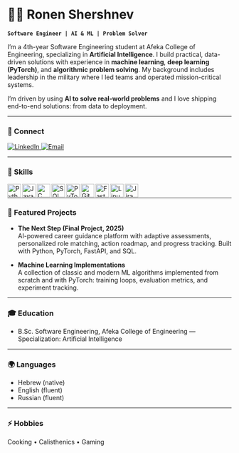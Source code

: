 # 👨‍💻 Ronen Shershnev

**`Software Engineer | AI & ML | Problem Solver`**

I’m a 4th-year Software Engineering student at Afeka College of Engineering, specializing in **Artificial Intelligence**. I build practical, data-driven solutions with experience in **machine learning**, **deep learning (PyTorch)**, and **algorithmic problem solving**. My background includes leadership in the military where I led teams and operated mission-critical systems.

I’m driven by using **AI to solve real-world problems** and I love shipping end-to-end solutions: from data to deployment.

---

### 🔗 Connect

<p align="left">
  <a href="https://www.linkedin.com/in/ronen-shershnev-079b88382/">
    <img alt="LinkedIn" title="Connect on LinkedIn" src="https://custom-icon-badges.demolab.com/badge/-LinkedIn-blue?style=for-the-badge&logo=linkedin&logoColor=white"/>
  </a>
  <a href="mailto:xendone1@gmail.com">
    <img alt="Email" title="Email me" src="https://custom-icon-badges.demolab.com/badge/-Email-red?style=for-the-badge&logo=gmail&logoColor=white"/>
  </a>
</p>

---

### 🧰 Skills

<img align="left" alt="Python" width="30px" src="https://cdn.jsdelivr.net/gh/devicons/devicon/icons/python/python-original.svg"/>
<img align="left" alt="Java" width="30px" src="https://cdn.jsdelivr.net/gh/devicons/devicon/icons/java/java-original.svg"/>
<img align="left" alt="C" width="30px" src="https://cdn.jsdelivr.net/gh/devicons/devicon/icons/c/c-original.svg"/>
<img align="left" alt="SQL" width="30px" src="https://cdn.jsdelivr.net/gh/devicons/devicon/icons/mysql/mysql-original.svg"/>
<img align="left" alt="PyTorch" width="30px" src="https://cdn.jsdelivr.net/gh/devicons/devicon/icons/pytorch/pytorch-original.svg"/>
<img align="left" alt="Git" width="30px" src="https://cdn.jsdelivr.net/gh/devicons/devicon/icons/git/git-original.svg"/>
<img align="left" alt="FastAPI" width="30px" src="https://cdn.jsdelivr.net/gh/devicons/devicon/icons/fastapi/fastapi-original.svg"/>
<img align="left" alt="Linux" width="30px" src="https://cdn.jsdelivr.net/gh/devicons/devicon/icons/linux/linux-original.svg"/>
<img align="left" alt="Jira" width="30px" src="https://cdn.jsdelivr.net/gh/devicons/devicon/icons/jira/jira-original.svg"/>
<br/>

---

### 📌 Featured Projects

- **The Next Step (Final Project, 2025)**  
  AI-powered career guidance platform with adaptive assessments, personalized role matching, action roadmap, and progress tracking. Built with Python, PyTorch, FastAPI, and SQL.

- **Machine Learning Implementations**  
  A collection of classic and modern ML algorithms implemented from scratch and with PyTorch: training loops, evaluation metrics, and experiment tracking.

---

### 🎓 Education

- B.Sc. Software Engineering, Afeka College of Engineering — Specialization: Artificial Intelligence

---

### 🌍 Languages

- Hebrew (native)  
- English (fluent)  
- Russian (fluent)  

---

### ⚡ Hobbies

Cooking • Calisthenics • Gaming